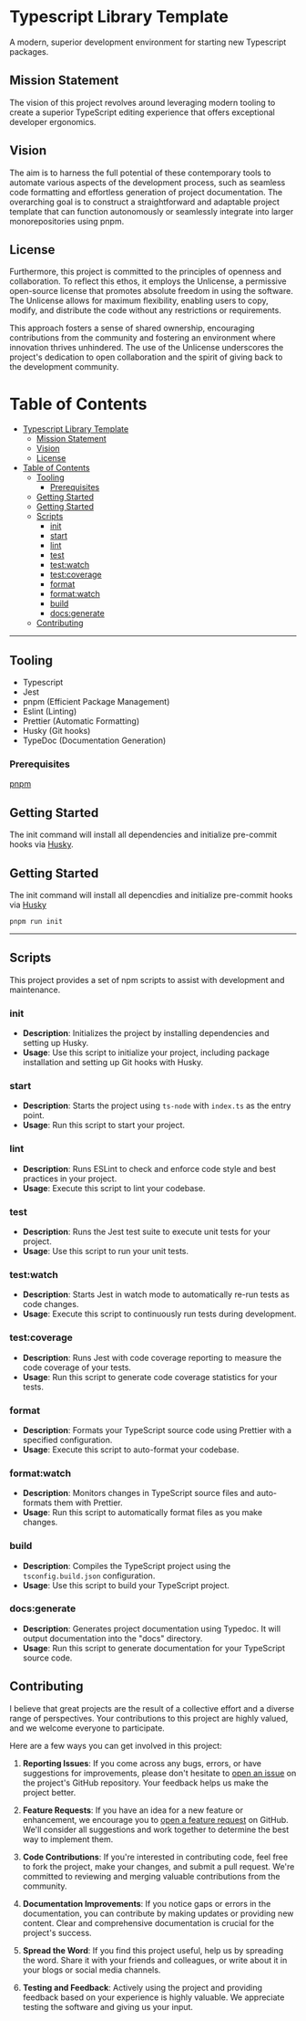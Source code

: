 # Typescript Library Template

A modern, superior development environment for starting new Typescript packages.

## Mission Statement

The vision of this project revolves around leveraging modern tooling to create a superior TypeScript editing experience that offers exceptional developer ergonomics.

## Vision

The aim is to harness the full potential of these contemporary tools to automate various aspects of the development process, such as seamless code formatting and effortless generation of project documentation. The overarching goal is to construct a straightforward and adaptable project template that can function autonomously or seamlessly integrate into larger monorepositories using pnpm.

## License

Furthermore, this project is committed to the principles of openness and collaboration. To reflect this ethos, it employs the Unlicense, a permissive open-source license that promotes absolute freedom in using the software. The Unlicense allows for maximum flexibility, enabling users to copy, modify, and distribute the code without any restrictions or requirements.

This approach fosters a sense of shared ownership, encouraging contributions from the community and fostering an environment where innovation thrives unhindered. The use of the Unlicense underscores the project's dedication to open collaboration and the spirit of giving back to the development community.

# Table of Contents

- [Typescript Library Template](#typescript-library-template)
  - [Mission Statement](#mission-statement)
  - [Vision](#vision)
  - [License](#license)
- [Table of Contents](#table-of-contents)
  - [Tooling](#tooling)
    - [Prerequisites](#prerequisites)
  - [Getting Started](#getting-started)
  - [Getting Started](#getting-started-1)
  - [Scripts](#scripts)
    - [init](#init)
    - [start](#start)
    - [lint](#lint)
    - [test](#test)
    - [test:watch](#testwatch)
    - [test:coverage](#testcoverage)
    - [format](#format)
    - [format:watch](#formatwatch)
    - [build](#build)
    - [docs:generate](#docsgenerate)
  - [Contributing](#contributing)

---

## Tooling

- Typescript
- Jest
- pnpm (Efficient Package Management)
- Eslint (Linting)
- Prettier (Automatic Formatting)
- Husky (Git hooks)
- TypeDoc (Documentation Generation)

### Prerequisites

[pnpm](https://pnpm.io)

## Getting Started

The init command will install all dependencies and initialize pre-commit hooks via [Husky](https://typicode.github.io/husky/).

## Getting Started

The init command will install all depencdies and initialize pre-commit hooks via [Husky]('https://typicode.github.io/husky/)

```
pnpm run init
```

---

## Scripts

This project provides a set of npm scripts to assist with development and maintenance.

### init

- **Description**: Initializes the project by installing dependencies and setting up Husky.
- **Usage**: Use this script to initialize your project, including package installation and setting up Git hooks with Husky.

### start

- **Description**: Starts the project using `ts-node` with `index.ts` as the entry point.
- **Usage**: Run this script to start your project.

### lint

- **Description**: Runs ESLint to check and enforce code style and best practices in your project.
- **Usage**: Execute this script to lint your codebase.

### test

- **Description**: Runs the Jest test suite to execute unit tests for your project.
- **Usage**: Use this script to run your unit tests.

### test:watch

- **Description**: Starts Jest in watch mode to automatically re-run tests as code changes.
- **Usage**: Execute this script to continuously run tests during development.

### test:coverage

- **Description**: Runs Jest with code coverage reporting to measure the code coverage of your tests.
- **Usage**: Run this script to generate code coverage statistics for your tests.

### format

- **Description**: Formats your TypeScript source code using Prettier with a specified configuration.
- **Usage**: Execute this script to auto-format your codebase.

### format:watch

- **Description**: Monitors changes in TypeScript source files and auto-formats them with Prettier.
- **Usage**: Run this script to automatically format files as you make changes.

### build

- **Description**: Compiles the TypeScript project using the `tsconfig.build.json` configuration.
- **Usage**: Use this script to build your TypeScript project.

### docs:generate

- **Description**: Generates project documentation using Typedoc. It will output documentation into the "docs" directory.
- **Usage**: Run this script to generate documentation for your TypeScript source code.

## Contributing

I believe that great projects are the result of a collective effort and a diverse range of perspectives. Your contributions to this project are highly valued, and we welcome everyone to participate.

Here are a few ways you can get involved in this project:

1. **Reporting Issues**: If you come across any bugs, errors, or have suggestions for improvements, please don't hesitate to [open an issue](#) on the project's GitHub repository. Your feedback helps us make the project better.

2. **Feature Requests**: If you have an idea for a new feature or enhancement, we encourage you to [open a feature request](#) on GitHub. We'll consider all suggestions and work together to determine the best way to implement them.

3. **Code Contributions**: If you're interested in contributing code, feel free to fork the project, make your changes, and submit a pull request. We're committed to reviewing and merging valuable contributions from the community.

4. **Documentation Improvements**: If you notice gaps or errors in the documentation, you can contribute by making updates or providing new content. Clear and comprehensive documentation is crucial for the project's success.

5. **Spread the Word**: If you find this project useful, help us by spreading the word. Share it with your friends and colleagues, or write about it in your blogs or social media channels.

6. **Testing and Feedback**: Actively using the project and providing feedback based on your experience is highly valuable. We appreciate testing the software and giving us your input.
